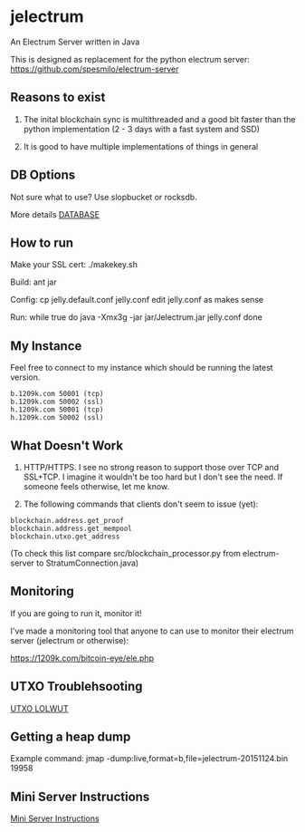 jelectrum
=========

An Electrum Server written in Java

This is designed as replacement for the python electrum server:
https://github.com/spesmilo/electrum-server

Reasons to exist
----------------

1) The inital blockchain sync is multithreaded and a good bit faster than the python implementation
(2 - 3 days with a fast system and SSD)

2) It is good to have multiple implementations of things in general


DB Options
----------

Not sure what to use?  Use slopbucket or rocksdb.

More details [DATABASE](DATABASE.md)

How to run
----------

Make your SSL cert:
./makekey.sh

Build:
ant jar

Config:
cp jelly.default.conf jelly.conf
edit jelly.conf as makes sense

Run:
while true
do
java -Xmx3g -jar jar/Jelectrum.jar jelly.conf
done

My Instance
-----------

Feel free to connect to my instance which should be running the latest version.

```
b.1209k.com 50001 (tcp)
b.1209k.com 50002 (ssl)
h.1209k.com 50001 (tcp)
h.1209k.com 50002 (ssl)
```

What Doesn't Work
-----------------

1) HTTP/HTTPS.  I see no strong reason to support those over TCP and SSL+TCP.  I imagine it wouldn't be too hard
but I don't see the need.  If someone feels otherwise, let me know.

2) The following commands that clients don't seem to issue (yet):
```
blockchain.address.get_proof
blockchain.address.get_mempool
blockchain.utxo.get_address
```

(To check this list compare src/blockchain_processor.py from electrum-server to StratumConnection.java)

Monitoring
----------

If you are going to run it, monitor it!

I've made a monitoring tool that anyone to can use to monitor their electrum server (jelectrum or otherwise):

https://1209k.com/bitcoin-eye/ele.php

UTXO Troublehsooting
--------------------

[UTXO LOLWUT](UTXO-LOLWUT.md)

Getting a heap dump
-------------------

Example command:
jmap -dump:live,format=b,file=jelectrum-20151124.bin 19958

Mini Server Instructions
------------------------

[Mini Server Instructions](MINI-SERVER.md)


